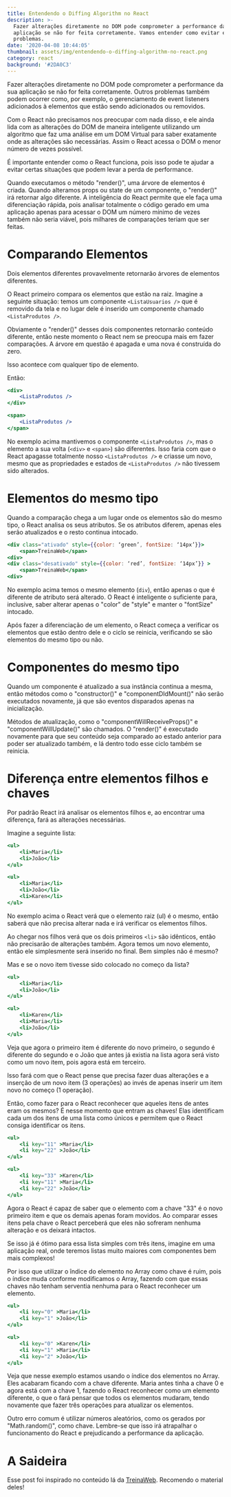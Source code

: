 ```yaml
---
title: Entendendo o Diffing Algorithm no React
description: >-
  Fazer alterações diretamente no DOM pode comprometer a performance da sua
  aplicação se não for feita corretamente. Vamos entender como evitar esses
  problemas.
date: '2020-04-08 10:44:05'
thumbnail: assets/img/entendendo-o-diffing-algorithm-no-react.png
category: react
background: '#2DA0C3'
---
```

Fazer alterações diretamente no DOM pode comprometer a performance da sua aplicação se não for feita corretamente. Outros problemas também podem ocorrer como, por exemplo, o gerenciamento de event listeners adicionados à elementos que estão sendo adicionados ou removidos.

Com o React não precisamos nos preocupar com nada disso, e ele ainda lida com as alterações do DOM de maneira inteligente utilizando um algoritmo que faz uma análise em um DOM Virtual para saber exatamente onde as alterações são necessárias. Assim o React acessa o DOM o menor número de vezes possível.

É importante entender como o React funciona, pois isso pode te ajudar a evitar certas situações que podem levar a perda de performance.

Quando executamos o método "render()", uma árvore de elementos é criada. Quando alteramos props ou state de um componente, o "render()" irá retornar algo diferente. A inteligência do React permite que ele faça uma diferenciação rápida, pois analisar totalmente o código gerado em uma aplicação apenas para acessar o DOM um número mínimo de vezes também não seria viável, pois milhares de comparações teriam que ser feitas.

# Comparando Elementos

Dois elementos diferentes provavelmente retornarão árvores de elementos diferentes.

O React primeiro compara os elementos que estão na raiz. Imagine a seguinte situação: temos um componente `<ListaUsuarios />` que é removido da tela e no lugar dele é inserido um componente chamado `<ListaProdutos />`.

Obviamente o "render()" desses dois componentes retornarão conteúdo diferente, então neste momento o React nem se preocupa mais em fazer comparações. A árvore em questão é apagada e uma nova é construída do zero.

Isso acontece com qualquer tipo de elemento.

Então:

```jsx
<div>
    <ListaProdutos />
</div>

<span>
    <ListaProdutos />
</span>
```

No exemplo acima mantivemos o componente `<ListaProdutos />`, mas o elemento a sua volta (`<div>` e `<span>`) são diferentes. Isso faria com que o React apagasse totalmente nosso `<ListaProdutos />` e criasse um novo, mesmo que as propriedades e estados de `<ListaProdutos />` não tivessem sido alterados.

# Elementos do mesmo tipo

Quando a comparação chega a um lugar onde os elementos são do mesmo tipo, o React analisa os seus atributos. Se os atributos diferem, apenas eles serão atualizados e o resto continua intocado.

```jsx
<div class="ativado" style={{color: ‘green’, fontSize: ‘14px’}}>
    <span>TreinaWeb</span>
<div>
<div class="desativado" style={{color: ‘red’, fontSize: ‘14px’}} >
    <span>TreinaWeb</span>
<div>
```

No exemplo acima temos o mesmo elemento (`div`), então apenas o que é diferente de atributo será alterado. O React é inteligente o suficiente para, inclusive, saber alterar apenas o "color" de "style" e manter o "fontSize" intocado.

Após fazer a diferenciação de um elemento, o React começa a verificar os elementos que estão dentro dele e o ciclo se reinicia, verificando se são elementos do mesmo tipo ou não.

# Componentes do mesmo tipo

Quando um componente é atualizado a sua instância continua a mesma, então métodos como o "constructor()" e "componentDIdMount()" não serão executados novamente, já que são eventos disparados apenas na inicialização.

Métodos de atualização, como o "componentWillReceiveProps()" e "componentWillUpdate()" são chamados. O "render()" é executado novamente para que seu conteúdo seja comparado ao estado anterior para poder ser atualizado também, e lá dentro todo esse ciclo também se reinicia.

# Diferença entre elementos filhos e chaves

Por padrão React irá analisar os elementos filhos e, ao encontrar uma diferença, fará as alterações necessárias.

Imagine a seguinte lista:

```jsx
<ul>
    <li>Maria</li>
    <li>João</li>
</ul>

<ul>
    <li>Maria</li>
    <li>João</li>
    <li>Karen</li>
</ul>
```

No exemplo acima o React verá que o elemento raiz (ul) é o mesmo, então saberá que não precisa alterar nada e irá verificar os elementos filhos.

Ao chegar nos filhos verá que os dois primeiros `<li>` são idênticos, então não precisarão de alterações também. Agora temos um novo elemento, então ele simplesmente será inserido no final. Bem simples não é mesmo?

Mas e se o novo item tivesse sido colocado no começo da lista?

```jsx
<ul>
    <li>Maria</li>
    <li>João</li>
</ul>

<ul>
    <li>Karen</li>
    <li>Maria</li>
    <li>João</li>
</ul>
```

Veja que agora o primeiro item é diferente do novo primeiro, o segundo é diferente do segundo e o João que antes já existia na lista agora será visto como um novo item, pois agora está em terceiro.

Isso fará com que o React pense que precisa fazer duas alterações e a inserção de um novo item (3 operações) ao invés de apenas inserir um item novo no começo (1 operação).

Então, como fazer para o React reconhecer que aqueles itens de antes eram os mesmos? É nesse momento que entram as chaves! Elas identificam cada um dos itens de uma lista como únicos e permitem que o React consiga identificar os itens.

```jsx
<ul>
    <li key="11" >Maria</li>
    <li key="22" >João</li>
</ul>

<ul>
    <li key="33" >Karen</li>
    <li key="11" >Maria</li>
    <li key="22" >João</li>
</ul>
```

Agora o React é capaz de saber que o elemento com a chave "33" é o novo primeiro item e que os demais apenas foram movidos. Ao comparar esses itens pela chave o React perceberá que eles não sofreram nenhuma alteração e os deixará intactos.

Se isso já é ótimo para essa lista simples com três itens, imagine em uma aplicação real, onde teremos listas muito maiores com componentes bem mais complexos!

Por isso que utilizar o îndice do elemento no Array como chave é ruim, pois o índice muda conforme modificamos o Array, fazendo com que essas chaves não tenham serventia nenhuma para o React reconhecer um elemento.

```jsx
<ul>
    <li key="0" >Maria</li>
    <li key="1" >João</li>
</ul>

<ul>
    <li key="0" >Karen</li>
    <li key="1" >Maria</li>
    <li key="2" >João</li>
</ul>
```

Veja que nesse exemplo estamos usando o índice dos elementos no Array. Eles acabaram ficando com a chave diferente. Maria antes tinha a chave 0 e agora está com a chave 1, fazendo o React reconhecer como um elemento diferente, o que o fará pensar que todos os elementos mudaram, tendo novamente que fazer três operações para atualizar os elementos.

Outro erro comum é utilizar números aleatórios, como os gerados por "Math.random()", como chave. Lembre-se que isso irá atrapalhar o funcionamento do React e prejudicando a performance da aplicação.

# A Saideira

Esse post foi inspirado no conteúdo lá da [TreinaWeb](https://www.treinaweb.com.br/). Recomendo o material deles!
